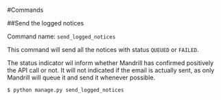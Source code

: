 #Commands

##Send the logged notices

Command name: `send_logged_notices`

This command will send all the notices with status `QUEUED` or `FAILED`.

The status indicator wil inform whether Mandrill has confirmed positively the API call or not. It will not indicated if the email is actually sent, as only Mandrill will queue it and send it whenever possible.

    $ python manage.py send_logged_notices